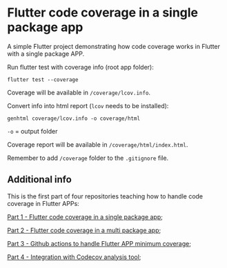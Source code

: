 # Flutter code coverage in a single package app

A simple Flutter project demonstrating how code coverage works in Flutter with a single package APP.

Run flutter test with coverage info (root app folder):

```flutter test --coverage```

Coverage will be available in ```/coverage/lcov.info```.

Convert info into html report (```lcov``` needs to be installed):

```genhtml coverage/lcov.info -o coverage/html```

```-o``` = output folder

Coverage report will be available in ```/coverage/html/index.html```.

Remember to add ```/coverage``` folder to the ```.gitignore``` file.

## Additional info

This is the first part of four repositories teaching how to handle code coverage in Flutter APPs:

[Part 1 - Flutter code coverage in a single package app](https://github.com/cantellir/flutter_code_coverage_single_package);

[Part 2 - Flutter code coverage in a multi package app](https://github.com/cantellir/flutter_code_coverage_multi_package);

[Part 3 - Github actions to handle Flutter APP minimum coverage](https://github.com/cantellir/flutter_code_coverage_minimum_github_action);

[Part 4 - Integration with Codecov analysis tool](https://github.com/cantellir/flutter_code_coverage_github_codecov);